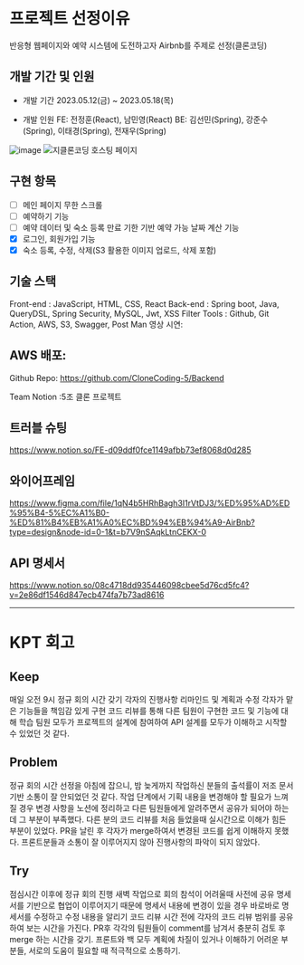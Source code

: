 # 프로젝트 선정이유
반응형 웹페이지와 예약 시스템에 도전하고자 Airbnb를 주제로 선정(클론코딩)

## 개발 기간 및 인원
* 개발 기간
2023.05.12(금) ~ 2023.05.18(목)

* 개발 인원
FE: 전정훈(React), 남민영(React)
BE: 김선민(Spring), 강준수(Spring), 이태경(Spring), 전재우(Spring)

![image](https://github.com/CloneCoding-5/Frontend/assets/128782170/004b14e8-765e-4a05-9933-4f1f3e94ea79)
![지클론코딩 호스팅 페이지](https://github.com/CloneCoding-5/Frontend/assets/128782170/44799e88-2e36-4cf4-a36b-47870b38a59f)

## 구현 항목

* [ ] 메인 페이지 무한 스크롤
* [ ] 예약하기 기능
* [ ] 예약 데이터 및 숙소 등록 만료 기한 기반 예약 가능 날짜 계산 기능
* [x] 로그인, 회원가입 기능
* [x] 숙소 등록, 수정, 삭제(S3 활용한 이미지 업로드, 삭제 포함)

## 기술 스택

Front-end : JavaScript, HTML, CSS, React
Back-end : Spring boot, Java, QueryDSL, Spring Security, MySQL, Jwt, XSS Filter
Tools : Github, Git Action, AWS, S3, Swagger, Post Man
영상 시연:

## AWS 배포:

Github Repo: https://github.com/CloneCoding-5/Backend

Team Notion :5조 클론 프로젝트

## 트러블 슈팅
https://www.notion.so/FE-d09ddf0fce1149afbb73ef8068d0d285

## 와이어프레임
https://www.figma.com/file/1qN4b5HRhBagh3I1rVtDJ3/%ED%95%AD%ED%95%B4-5%EC%A1%B0-%ED%81%B4%EB%A1%A0%EC%BD%94%EB%94%A9-AirBnb?type=design&node-id=0-1&t=b7V9nSAqkLtnCEKX-0


## API 명세서
https://www.notion.so/08c4718dd935446098cbee5d76cd5fc4?v=2e86df1546d847ecb474fa7b73ad8616

------------------------------------------------------------------------------------------

# KPT 회고
## Keep
매일 오전 9시 정규 회의 시간 갖기
각자의 진행사항 리마인드 및 계획과 수정
각자가 맡은 기능들을 책임감 있게 구현
코드 리뷰를 통해 다른 팀원이 구현한 코드 및 기능에 대해 학습
팀원 모두가 프로젝트의 설계에 참여하여 API 설계를 모두가 이해하고 시작할 수 있었던 것 같다.  

## Problem
정규 회의 시간 선정을 아침에 잡으니, 밤 늦게까지 작업하신 분들의 출석률이 저조
문서 기반 소통이 잘 안되었던 것 같다.
작업 단계에서 기획 내용을 변경해야 할 필요가 느껴질 경우 변경 사항을 노션에 정리하고 다른 팀원들에게 알려주면서 공유가 되어야 하는데 그 부분이 부족했다.
다른 분의 코드 리뷰를 처음 들었을때 실시간으로 이해가 힘든 부분이 있었다.
PR을 날린 후 각자가 merge하여서 변경된 코드를 쉽게 이해하지 못했다.
프론트분들과 소통이 잘 이루어지지 않아 진행사항의 파악이 되지 않았다.

## Try
점심시간 이후에 정규 회의 진행
새벽 작업으로 회의 참석이 어려울때 사전에 공유
명세서를 기반으로 협업이 이루어지기 때문에 명세서 내용에 변경이 있을 경우 바로바로 명세서를 수정하고 수정 내용을 알리기
코드 리뷰 시간 전에 각자의 코드 리뷰 범위를 공유하여 보는 시간을 가진다.
PR후 각각의 팀원들이 comment를 남겨서 충분히 검토 후 merge 하는 시간을 갖기.
프론트와 백 모두 계획에 차질이 있거나 이해하기 어려운 부분들, 서로의 도움이 필요할 때 적극적으로 소통하기.
